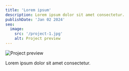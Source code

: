```yaml
---
title: 'Lorem ipsum'
description: Lorem ipsum dolor sit amet consectetur.
publishDate: 'Jan 02 2024'
seo:
  image:
    src: '/project-1.jpg'
    alt: Project preview
---
```


![Project preview](/project-1.jpg)

Lorem ipsum dolor sit amet consectetur.
